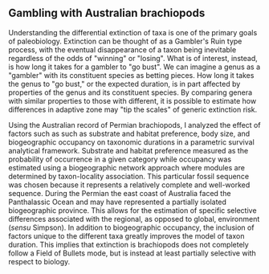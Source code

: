 Gambling with Australian brachiopods
------------------------------------

Understanding the differential extinction of taxa is one of the primary goals of
paleobiology. 
Extinction can be thought of as a Gambler's Ruin type process, with the eventual
disappearance of a taxon being inevitable regardless of the odds of "winning" or
"losing". What is of interest, instead, is how long it takes for a gambler to "go
bust". We can imagine a genus as a "gambler" with its constituent species as
betting pieces. How long it takes the genus to "go bust," or the expected 
duration, is in part affected by properties of the genus and its constituent 
species. By comparing genera with similar properties to those with different, it
is possible to estimate how differences in adaptive zone may "tip the scales" of 
generic extinction risk.

Using the Australian record of Permian brachiopods, I analyzed the effect of 
factors such as such as substrate and habitat preference, body size, and 
biogeographic occupancy on taxonomic durations in a parametric survival 
analytical framework. Substrate and habitat preference measured as the 
probability of occurrence in a given category while occupancy was estimated 
using a biogeographic network approach where modules are determined by 
taxon-locality association. This particular fossil sequence was chosen because 
it represents a relatively complete and well-worked sequence. During the Permian
the east coast of Australia faced the Panthalassic Ocean and may have 
represented a partially isolated biogeographic province. This allows for the 
estimation of specific selective differences associated with the regional, as 
opposed to global, environment (*sensu* Simpson). In addition to biogeographic 
occupancy, the inclusion of factors unique to the different taxa greatly 
improves the model of taxon duration. This implies that extinction is 
brachiopods does not completely follow a Field of Bullets mode, but is instead 
at least partially selective with respect to biology.
